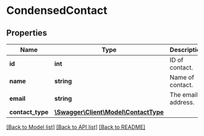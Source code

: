 # CondensedContact

## Properties
Name | Type | Description | Notes
------------ | ------------- | ------------- | -------------
**id** | **int** | ID of contact. | 
**name** | **string** | Name of contact. | [optional] 
**email** | **string** | The email address. | [optional] 
**contact_type** | [**\Swagger\Client\Model\ContactType**](ContactType.md) |  | [optional] 

[[Back to Model list]](../README.md#documentation-for-models) [[Back to API list]](../README.md#documentation-for-api-endpoints) [[Back to README]](../README.md)


